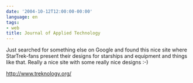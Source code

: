 ```yaml
---
date: '2004-10-12T12:00:00-00:00'
language: en
tags:
- web
title: Journal of Applied Technology
---
```



<p>Just searched for something else on Google and found this nice site where StarTrek-fans present their designs for starships and equipment and things like that. Really a nice site with some really nice designs :-)</p>

<a href="http://www.treknology.org/">http://www.treknology.org/</a>
